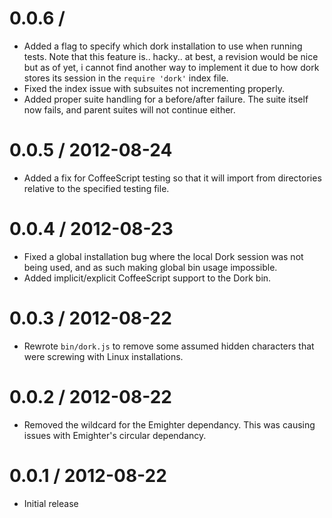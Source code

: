 
0.0.6 /
==================

  * Added a flag to specify which dork installation to use when running tests.
    Note that this feature is.. hacky.. at best, a revision would be nice
    but as of yet, i cannot find another way to implement it due to how dork
    stores its session in the `require 'dork'` index file.
  * Fixed the index issue with subsuites not incrementing properly.
  * Added proper suite handling for a before/after failure. The suite itself
    now fails, and parent suites will not continue either.

0.0.5 / 2012-08-24
==================

  * Added a fix for CoffeeScript testing so that it will import from
    directories relative to the specified testing file.

0.0.4 / 2012-08-23
==================

  * Fixed a global installation bug where the local Dork session was not
    being used, and as such making global bin usage impossible.
  * Added implicit/explicit CoffeeScript support to the Dork bin.

0.0.3 / 2012-08-22
==================

  * Rewrote `bin/dork.js` to remove some assumed hidden characters that were
    screwing with Linux installations.

0.0.2 / 2012-08-22
==================

  * Removed the wildcard for the Emighter dependancy. This was causing issues
    with Emighter's circular dependancy.

0.0.1 / 2012-08-22
==================

  * Initial release